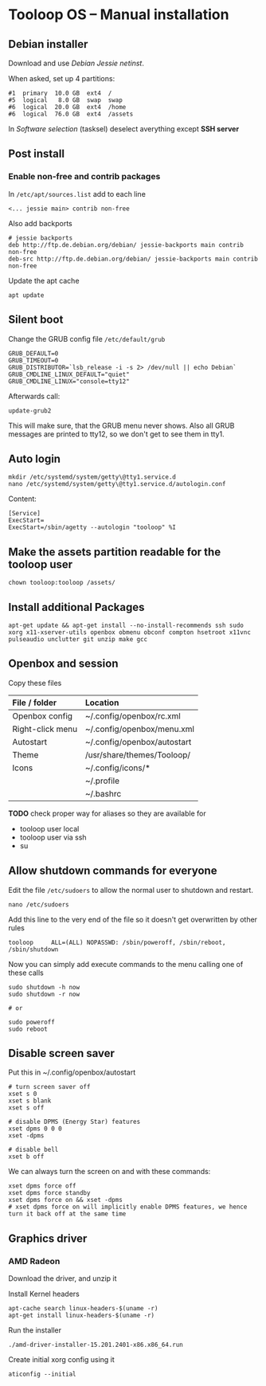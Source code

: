 # Tooloop OS – Manual installation


## Debian installer

Download and use *Debian Jessie netinst*.

When asked, set up 4 partitions:

    #1  primary  10.0 GB  ext4  /
    #5  logical   8.0 GB  swap  swap
    #6  logical  20.0 GB  ext4  /home
    #6  logical  76.0 GB  ext4  /assets

In *Software selection* (tasksel) deselect averything except **SSH server**


## Post install


### Enable non-free and contrib packages

In `/etc/apt/sources.list` add to each line

    <... jessie main> contrib non-free

Also add backports

    # jessie backports
    deb http://ftp.de.debian.org/debian/ jessie-backports main contrib non-free
    deb-src http://ftp.de.debian.org/debian/ jessie-backports main contrib non-free

Update the apt cache

    apt update


## Silent boot

Change the GRUB config file `/etc/default/grub`

    GRUB_DEFAULT=0
    GRUB_TIMEOUT=0
    GRUB_DISTRIBUTOR=`lsb_release -i -s 2> /dev/null || echo Debian`
    GRUB_CMDLINE_LINUX_DEFAULT="quiet"
    GRUB_CMDLINE_LINUX="console=tty12"

Afterwards call:

    update-grub2

This will make sure, that the GRUB menu never shows. Also all GRUB messages are printed to tty12, so we don't get to see them in tty1.


## Auto login

    mkdir /etc/systemd/system/getty\@tty1.service.d
    nano /etc/systemd/system/getty\@tty1.service.d/autologin.conf

Content:

    [Service]
    ExecStart=
    ExecStart=/sbin/agetty --autologin "tooloop" %I


## Make the assets partition readable for the tooloop user

    chown tooloop:tooloop /assets/


## Install additional Packages

    apt-get update && apt-get install --no-install-recommends ssh sudo xorg x11-xserver-utils openbox obmenu obconf compton hsetroot x11vnc pulseaudio unclutter git unzip make gcc


## Openbox and session

Copy these files

| File / folder    | Location                    |
|:-----------------|:----------------------------|
| Openbox config   | ~/.config/openbox/rc.xml    |
| Right-click menu | ~/.config/openbox/menu.xml  |
| Autostart        | ~/.config/openbox/autostart |
| Theme            | /usr/share/themes/Tooloop/  |
| Icons            | ~/.config/icons/*           |
|                  | ~/.profile                  |
|                  | ~/.bashrc                   |

**TODO** check proper way for aliases so they are available for
* tooloop user local
* tooloop user via ssh
* su


## Allow shutdown commands for everyone

Edit the file `/etc/sudoers` to allow the normal user to shutdown and restart.

    nano /etc/sudoers

Add this line to the very end of the file so it doesn't get overwritten by other rules

    tooloop     ALL=(ALL) NOPASSWD: /sbin/poweroff, /sbin/reboot, /sbin/shutdown

Now you can simply add execute commands to the menu calling one of these calls

    sudo shutdown -h now
    sudo shutdown -r now

    # or

    sudo poweroff
    sudo reboot


## Disable screen saver

Put this in ~/.config/openbox/autostart

    # turn screen saver off
    xset s 0
    xset s blank
    xset s off

    # disable DPMS (Energy Star) features
    xset dpms 0 0 0
    xset -dpms

    # disable bell
    xset b off

We can always turn the screen on and with these commands:

    xset dpms force off
    xset dpms force standby
    xset dpms force on && xset -dpms
    # xset dpms force on will implicitly enable DPMS features, we hence turn it back off at the same time


## Graphics driver

### AMD Radeon

Download the driver, and unzip it

Install Kernel headers

    apt-cache search linux-headers-$(uname -r)
    apt-get install linux-headers-$(uname -r)

Run the installer

    ./amd-driver-installer-15.201.2401-x86.x86_64.run

Create initial xorg config using it

    aticonfig --initial
